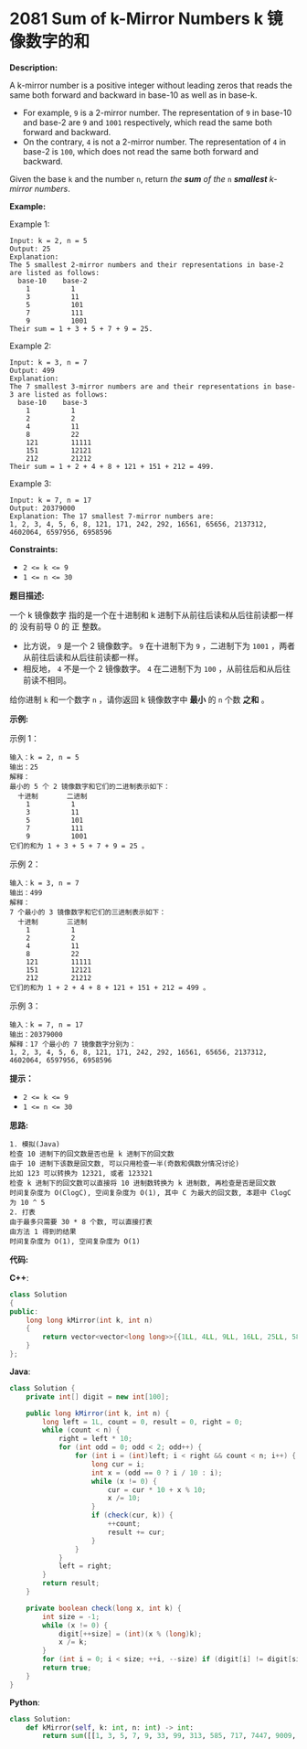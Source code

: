# 2081 Sum of k-Mirror Numbers k 镜像数字的和

__Description:__

A k-mirror number is a positive integer without leading zeros that reads the same both forward and backward in base-10 as well as in base-k.

- For example, `9` is a 2-mirror number. The representation of `9` in base-10 and base-2 are `9` and `1001` respectively, which read the same both forward and backward.
- On the contrary, `4` is not a 2-mirror number. The representation of `4` in base-2 is `100`, which does not read the same both forward and backward.

Given the base `k` and the number `n`, return _the __sum__ of the_ `n` ___smallest__ k-mirror numbers_.

__Example:__

Example 1:

```text
Input: k = 2, n = 5
Output: 25
Explanation:
The 5 smallest 2-mirror numbers and their representations in base-2 are listed as follows:
  base-10    base-2
    1          1
    3          11
    5          101
    7          111
    9          1001
Their sum = 1 + 3 + 5 + 7 + 9 = 25.
```

Example 2:

```text
Input: k = 3, n = 7
Output: 499
Explanation:
The 7 smallest 3-mirror numbers are and their representations in base-3 are listed as follows:
  base-10    base-3
    1          1
    2          2
    4          11
    8          22
    121        11111
    151        12121
    212        21212
Their sum = 1 + 2 + 4 + 8 + 121 + 151 + 212 = 499.
```

Example 3:

```text
Input: k = 7, n = 17
Output: 20379000
Explanation: The 17 smallest 7-mirror numbers are:
1, 2, 3, 4, 5, 6, 8, 121, 171, 242, 292, 16561, 65656, 2137312, 4602064, 6597956, 6958596
```

__Constraints:__

- `2 <= k <= 9`
- `1 <= n <= 30`

__题目描述:__

一个 k 镜像数字 指的是一个在十进制和 k 进制下从前往后读和从后往前读都一样的 没有前导 0 的 正 整数。

- 比方说， `9` 是一个 2 镜像数字。 `9` 在十进制下为 `9` ，二进制下为 `1001` ，两者从前往后读和从后往前读都一样。
- 相反地， `4` 不是一个 2 镜像数字。 `4` 在二进制下为 `100` ，从前往后和从后往前读不相同。

给你进制 `k` 和一个数字 `n` ，请你返回 k 镜像数字中 __最小__ 的 `n` 个数 __之和__ 。

__示例:__

示例 1：

```text
输入：k = 2, n = 5
输出：25
解释：
最小的 5 个 2 镜像数字和它们的二进制表示如下：
  十进制       二进制
    1          1
    3          11
    5          101
    7          111
    9          1001
它们的和为 1 + 3 + 5 + 7 + 9 = 25 。
```

示例 2：

```text
输入：k = 3, n = 7
输出：499
解释：
7 个最小的 3 镜像数字和它们的三进制表示如下：
  十进制       三进制
    1          1
    2          2
    4          11
    8          22
    121        11111
    151        12121
    212        21212
它们的和为 1 + 2 + 4 + 8 + 121 + 151 + 212 = 499 。
```

示例 3：

```text
输入：k = 7, n = 17
输出：20379000
解释：17 个最小的 7 镜像数字分别为：
1, 2, 3, 4, 5, 6, 8, 121, 171, 242, 292, 16561, 65656, 2137312, 4602064, 6597956, 6958596
```

__提示：__

- `2 <= k <= 9`
- `1 <= n <= 30`

__思路:__

```text
1. 模拟(Java)
检查 10 进制下的回文数是否也是 k 进制下的回文数
由于 10 进制下该数是回文数, 可以只用检查一半(奇数和偶数分情况讨论)
比如 123 可以转换为 12321, 或者 123321
检查 k 进制下的回文数可以直接将 10 进制数转换为 k 进制数, 再检查是否是回文数
时间复杂度为 O(ClogC), 空间复杂度为 O(1), 其中 C 为最大的回文数, 本题中 ClogC 为 10 ^ 5
2. 打表
由于最多只需要 30 * 8 个数, 可以直接打表
由方法 1 得到的结果
时间复杂度为 O(1), 空间复杂度为 O(1)
```

__代码:__

__C++__:

```C++
class Solution 
{
public:
    long long kMirror(int k, int n) 
    {
        return vector<vector<long long>>{{1LL, 4LL, 9LL, 16LL, 25LL, 58LL, 157LL, 470LL, 1055LL, 1772LL, 9219LL, 18228LL, 33579LL, 65802LL, 105795LL, 159030LL, 212865LL, 286602LL, 872187LL, 2630758LL, 4565149LL, 6544940LL, 9674153LL, 14745858LL, 20005383LL, 25846868LL, 39347399LL, 759196316LL, 1669569335LL, 2609044274L},{1LL, 3LL, 7LL, 15LL, 136LL, 287LL, 499LL, 741LL, 1225LL, 1881LL, 2638LL, 31730LL, 80614LL, 155261LL, 230718LL, 306985LL, 399914LL, 493653LL, 1342501LL, 2863752LL, 5849644LL, 9871848LL, 14090972LL, 18342496LL, 22630320LL, 28367695LL, 36243482LL, 44192979LL, 71904751LL, 155059889L},{1LL, 3LL, 6LL, 11LL, 66LL, 439LL, 832LL, 1498LL, 2285LL, 3224LL, 11221LL, 64456LL, 119711LL, 175366LL, 233041LL, 739646LL, 2540727LL, 4755849LL, 8582132LL, 12448815LL, 17500320LL, 22726545LL, 27986070LL, 33283995LL, 38898160LL, 44577925LL, 98400760LL, 721411086LL, 1676067545LL, 53393239260L},{1LL, 3LL, 6LL, 10LL, 16LL, 104LL, 356LL, 638LL, 1264LL, 1940LL, 3161LL, 18912LL, 37793LL, 10125794LL, 20526195LL, 48237967LL, 78560270LL, 126193944LL, 192171900LL, 1000828708LL, 1832161846LL, 2664029984LL, 3500161622LL, 4336343260LL, 6849225412LL, 9446112364LL, 12339666346LL, 19101218022LL, 31215959143LL, 43401017264L},{1LL, 3LL, 6LL, 10LL, 15LL, 22LL, 77LL, 188LL, 329LL, 520LL, 863LL, 1297LL, 2074LL, 2942LL, 4383LL, 12050LL, 19827LL, 41849LL, 81742LL, 156389LL, 325250LL, 1134058LL, 2043967LL, 3911648LL, 7009551LL, 11241875LL, 15507499LL, 19806423LL, 24322577LL, 28888231L},{1LL, 3LL, 6LL, 10LL, 15LL, 21LL, 29LL, 150LL, 321LL, 563LL, 855LL, 17416LL, 83072LL, 2220384LL, 6822448LL, 13420404LL, 20379000LL, 29849749LL, 91104965LL, 321578997LL, 788407661LL, 1273902245LL, 1912731081LL, 2570225837LL, 3428700695LL, 29128200347LL, 69258903451LL, 115121130305LL, 176576075721LL, 241030621167L},{1LL, 3LL, 6LL, 10LL, 15LL, 21LL, 28LL, 37LL, 158LL, 450LL, 783LL, 1156LL, 1570LL, 2155LL, 5818LL, 14596LL, 27727LL, 41058LL, 67520LL, 94182LL, 124285LL, 154588LL, 362290LL, 991116LL, 1651182LL, 3148123LL, 5083514LL, 7054305LL, 11253219LL, 66619574L},{1LL, 3LL, 6LL, 10LL, 15LL, 21LL, 28LL, 36LL, 227LL, 509LL, 882LL, 1346LL, 1901LL, 2547LL, 3203LL, 10089LL, 35841LL, 63313LL, 105637LL, 156242LL, 782868LL, 2323319LL, 4036490LL, 5757761LL, 7586042LL, 9463823LL, 11349704LL, 13750746LL, 16185088LL, 18627530LL}}[k - 2][n - 1];
    }
};
```

__Java__:

```Java
class Solution {
    private int[] digit = new int[100];

    public long kMirror(int k, int n) {
        long left = 1L, count = 0, result = 0, right = 0;
        while (count < n) {
            right = left * 10;
            for (int odd = 0; odd < 2; odd++) {
                for (int i = (int)left; i < right && count < n; i++) {
                    long cur = i;
                    int x = (odd == 0 ? i / 10 : i);
                    while (x != 0) {
                        cur = cur * 10 + x % 10;
                        x /= 10;
                    }
                    if (check(cur, k)) {
                        ++count;
                        result += cur;
                    }
                }
            }
            left = right;
        }
        return result;
    }

    private boolean check(long x, int k) {
        int size = -1;
        while (x != 0) {
            digit[++size] = (int)(x % (long)k);
            x /= k;
        }
        for (int i = 0; i < size; ++i, --size) if (digit[i] != digit[size]) return false;
        return true;
    }
}
```

__Python__:

```Python
class Solution:
    def kMirror(self, k: int, n: int) -> int:
        return sum([[1, 3, 5, 7, 9, 33, 99, 313, 585, 717, 7447, 9009, 15351, 32223, 39993, 53235, 53835, 73737, 585585, 1758571, 1934391, 1979791, 3129213, 5071705, 5259525, 5841485, 13500531, 719848917, 910373019, 939474939],[1, 2, 4, 8, 121, 151, 212, 242, 484, 656, 757, 29092, 48884, 74647, 75457, 76267, 92929, 93739, 848848, 1521251, 2985892, 4022204, 4219124, 4251524, 4287824, 5737375, 7875787, 7949497, 27711772, 83155138],[1, 2, 3, 5, 55, 373, 393, 666, 787, 939, 7997, 53235, 55255, 55655, 57675, 506605, 1801081, 2215122, 3826283, 3866683, 5051505, 5226225, 5259525, 5297925, 5614165, 5679765, 53822835, 623010326, 954656459, 51717171715],[1, 2, 3, 4, 6, 88, 252, 282, 626, 676, 1221, 15751, 18881, 10088001, 10400401, 27711772, 30322303, 47633674, 65977956, 808656808, 831333138, 831868138, 836131638, 836181638, 2512882152, 2596886952, 2893553982, 6761551676, 12114741121, 12185058121],[1, 2, 3, 4, 5, 7, 55, 111, 141, 191, 343, 434, 777, 868, 1441, 7667, 7777, 22022, 39893, 74647, 168861, 808808, 909909, 1867681, 3097903, 4232324, 4265624, 4298924, 4516154, 4565654],[1, 2, 3, 4, 5, 6, 8, 121, 171, 242, 292, 16561, 65656, 2137312, 4602064, 6597956, 6958596, 9470749, 61255216, 230474032, 466828664, 485494584, 638828836, 657494756, 858474858, 25699499652, 40130703104, 45862226854, 61454945416, 64454545446],[1, 2, 3, 4, 5, 6, 7, 9, 121, 292, 333, 373, 414, 585, 3663, 8778, 13131, 13331, 26462, 26662, 30103, 30303, 207702, 628826, 660066, 1496941, 1935391, 1970791, 4198914, 55366355],[1, 2, 3, 4, 5, 6, 7, 8, 191, 282, 373, 464, 555, 646, 656, 6886, 25752, 27472, 42324, 50605, 626626, 1540451, 1713171, 1721271, 1828281, 1877781, 1885881, 2401042, 2434342, 2442442]][k - 2][:n])
```
